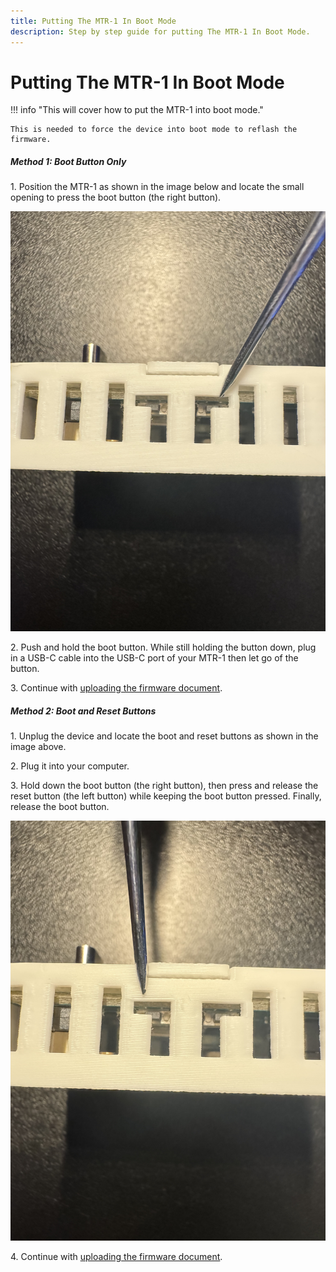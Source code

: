 ```yaml
---
title: Putting The MTR-1 In Boot Mode
description: Step by step guide for putting The MTR-1 In Boot Mode.
---
```

# Putting The MTR-1 In Boot Mode

!!! info "This will cover how to put the MTR-1 into boot mode."

    This is needed to force the device into boot mode to reflash the firmware.

##### Method 1: Boot Button Only

1\. Position the MTR-1 as shown in the image below and locate the small opening to press the boot button (the right button).

![](assets/mtr-1-boot-button.jpg)

2\. Push and hold the boot button. While still holding the button down, plug in a USB-C cable into the USB-C port of your MTR-1 then let go of the button.

3\. Continue with <a href="https://wiki.apolloautomation.com/products/mtr1/troubleshooting/mtr1-code/" target="_blank" rel="noreferrer nofollow noopener">uploading the firmware document</a>.

##### Method 2: Boot and Reset Buttons

1\. Unplug the device and locate the boot and reset buttons as shown in the image above.

2\. Plug it into your computer.

3\. Hold down the boot button (the right button), then press and release the reset button (the left button) while keeping the boot button pressed. Finally, release the boot button.

![](assets/mtr-1-reset-button.jpg)

4\. Continue with <a href="https://wiki.apolloautomation.com/products/mtr1/troubleshooting/mtr1-code/" target="_blank" rel="noreferrer nofollow noopener">uploading the firmware document</a>.